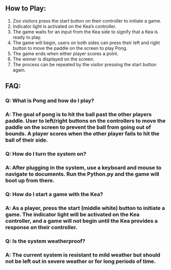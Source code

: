 ## How to Play:
1. Zoo visitors press the start button on their controller to initiate a game.
2. Indicator light is activated on the Kea’s controller.
3. The game waits for an input from the Kea side to signify that a Kea is ready to play.
4. The game will begin, users on both sides can press their left and right button to move the paddle on the screen to play Pong.
5. The game ends when either player scores a point.
6. The winner is displayed on the screen.
7. The process can be repeated by the visitor pressing the start button again.

## FAQ:
### Q: What is Pong and how do I play?
### A: The goal of pong is to hit the ball past the other players paddle. User to left/right buttons on the controllers to move the paddle on the screen to prevent the ball from going out of bounds. A player scores when the other player fails to hit the ball of their side. 
### Q: How do I turn the system on?
### A: After plugging in the system, use a keyboard and mouse to navigate to documents. Run the Python.py and the game will boot up from there.
### Q: How do I start a game with the Kea?
### A: As a player, press the start (middle white) button to initiate a game. The indicator light will be activated on the Kea controller, and a game will not begin until the Kea provides a response on their controller.
### Q: Is the system weatherproof?
### A: The current system is resistant to mild weather but should not be left out in severe weather or for long periods of time.
